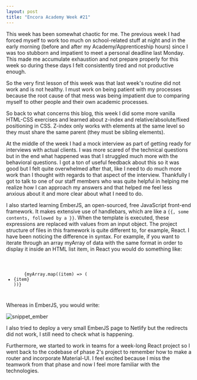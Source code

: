```yaml
---
layout: post
title: "Encora Academy Week #21"
--- 
```


This week has been somewhat chaotic for me. The previous week I had forced myself to work too much on school-related stuff at night and in the early morning (before and after my Academy/Apprenticeship hours) since I was too stubborn and impatient to meet a personal deadline last Monday. This made me accumulate exhaustion and not prepare properly for this week so during these days I felt consistently tired and not productive enough.

So the very first lesson of this week was that last week's routine did not work and is not healthy. I must work on being patient with my processes because the root cause of that mess was being impatient due to comparing myself to other people and their own academic processes.

So back to what concerns this blog, this week I did some more vanilla HTML-CSS exercises and learned about z-index and relative/absolute/fixed positioning in CSS. Z-index only works with elements at the same level so they must share the same parent (they must be sibling elements). 

At the middle of the week I had a mock interview as part of getting ready for interviews with actual clients. I was more scared of the technical questions but in the end what happened was that I struggled much more with the behavioral questions. I got a ton of useful feedback about this so it was good but I felt quite overwhelmed after that, like I need to do much more work than I thought with regards to that aspect of the interview. Thankfully I got to talk to one of our staff members who was quite helpful in helping me realize how I can approach my answers and that helped me feel less anxious about it and more clear about what I need to do.

I also started learning EmberJS, an open-sourced, free JavaScript front-end framework. It makes extensive use of handlebars, which are like a <code>{{, some contents, followed by a }}</code>. When the template is executed, these expressions are replaced with values from an input object. The project structure of files in this framework is quite different to, for example, React. I have been noticing the difference in syntax. For example, if you want to iterate through an array myArray of data with the same format in order to display it inside an HTML list item, in React you would do something like:

<code>
<ul>
	{myArray.map((item) => (<li>{item}</li>))}
</ul>
</code>

Whereas in EmberJS, you would write:

![snippet_ember](https://user-images.githubusercontent.com/82424931/131423978-50bf50fe-cbff-406f-8c9c-31f8d2685cc0.png)

I also tried to deploy a very small EmberJS page to Netlify but the redirects did not work, I still need to check what is happening.

Furthermore, we started to work in teams for a week-long React project so I went back to the codebase of phase 2's project to remember how to make a router and incorporate Material-UI. I feel excited because I miss the teamwork from that phase and now I feel more familiar with the technologies.
